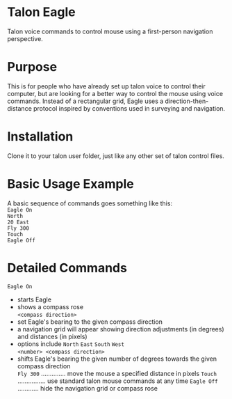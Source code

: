 # Talon Eagle
Talon voice commands to control mouse using a first-person navigation perspective.
# Purpose
This is for people who have already set up talon voice to control their computer, but are looking for a better way to control the mouse using voice commands. Instead of a rectangular grid, Eagle uses a direction-then-distance protocol inspired by conventions used in surveying and navigation. 
# Installation
Clone it to your talon user folder, just like any other set of talon control files. 
# Basic Usage Example
A basic sequence of commands goes something like this:  
``` Eagle On ```  
``` North ```  
``` 20 East ```  
``` Fly 300 ```  
``` Touch ```  
``` Eagle Off ```  
# Detailed Commands
``` Eagle On ```  
* starts Eagle  
* shows a compass rose  
``` <compass direction> ```  
* set Eagle's bearing to the given compass direction  
* a navigation grid will appear showing direction adjustments (in degrees) and distances (in pixels)
* options include ```North``` ```East``` ```South``` ```West```  
``` <number> <compass direction> ```  
* shifts Eagle's bearing the given number of degrees towards the given compass direction  
``` Fly 300 ```  .............. move the mouse a specified distance in pixels
``` Touch ```  ................ use standard talon mouse commands at any time
``` Eagle Off ```  ............ hide the navigation grid or compass rose
